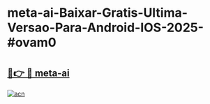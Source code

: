 # meta-ai-Baixar-Gratis-Ultima-Versao-Para-Android-IOS-2025-#ovam0

# <h2><a href="https://ainizakaria.my?title=meta-ai&ref=24M">🔗👉 🔴 meta-ai</a></h2>

[![acn](https://github.com/user-attachments/assets/0f9c940e-d8b0-45ae-aac7-cd30a18b3e1c)](https://ainizakaria.my?title=meta-ai&ref=24M)

